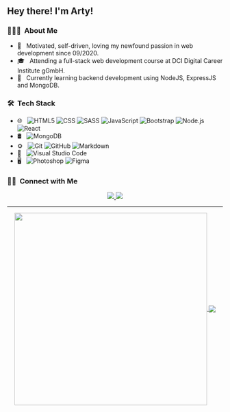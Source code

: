 
<h2> Hey there! I'm Arty!</h2>

<h3> 👨🏻‍💻 &nbsp;About Me </h3>

- 🧐 &nbsp; Motivated, self-driven, loving my newfound passion in web development since 09/2020. 
- 🎓 &nbsp; Attending a full-stack web development course at DCI Digital Career Institute gGmbH.
- 🌱 &nbsp; Currently learning backend development using NodeJS, ExpressJS and MongoDB.

<h3> 🛠 &nbsp;Tech Stack</h3>

- 🌐 &nbsp;
  ![HTML5](https://img.shields.io/badge/-HTML5-333333?style=flat&logo=HTML5)
  ![CSS](https://img.shields.io/badge/CSS3-1572B6?style=flat&logo=css3&logoColor=white)
  ![SASS](https://img.shields.io/badge/Sass-CC6699?style=flat&logo=sass&logoColor=white)
  ![JavaScript](https://img.shields.io/badge/JavaScript-F7DF1E?style=flat&logo=javascript&logoColor=black)
  ![Bootstrap](https://img.shields.io/badge/Bootstrap-563D7C?style=flat&logo=bootstrap&logoColor=white)
  ![Node.js](https://img.shields.io/badge/-Node.js-333333?style=flat&logo=node.js)
  ![React](https://img.shields.io/badge/React-20232A?style=flat&logo=react&logoColor=61DAFB)
- 🛢 &nbsp;
  ![MongoDB](https://img.shields.io/badge/-MongoDB-333333?style=flat&logo=mongodb)
- ⚙️ &nbsp;
  ![Git](https://img.shields.io/badge/-Git-333333?style=flat&logo=git)
  ![GitHub](https://img.shields.io/badge/-GitHub-333333?style=flat&logo=github)
  ![Markdown](https://img.shields.io/badge/Markdown-000000?style=flat&logo=markdown&logoColor=white)
- 🔧 &nbsp;
  ![Visual Studio Code](https://img.shields.io/badge/Visual_Studio_Code-0078D4?style=flat&logo=visual%20studio%20code&logoColor=white)
- 🖥 &nbsp;
  ![Photoshop](https://img.shields.io/badge/-Photoshop-333333?style=flat&logo=adobe-photoshop)
  ![Figma](https://img.shields.io/badge/-Figma-333333?style=flat&logo=Figma)


<h3> 🤝🏻 &nbsp;Connect with Me </h3>

<p align="center">
<a href="https://www.linkedin.com/in/arty-wartanian/">
  <img src="https://img.shields.io/badge/LinkedIn-0077B5?style=for-the-badge&logo=linkedin&logoColor=white" />
</a>  
<a href="mailto:awartanian@hotmail.com">
  <img src="https://img.shields.io/badge/mail-007aff?style=for-the-badge&logo=icloud&logoColor=white" />
</a>
</p>

---
<div align="center">
<a href="https://github.com/awartanian/github-readme-stats">
  <img width=450 align="center" src="https://github-readme-stats.vercel.app/api?username=awartanian&count_private=true&show_icons=true&bg_color=66000000&text_color=5D6D7E&title_color=0078FF&border_color=66000000&custom_title=GitHub Stats" />
</a>

<a href="https://github.com/awartanian/github-readme-stats">
  <img card_width=450 align="center" src="https://github-readme-stats.vercel.app/api/top-langs/?username=awartanian&layout=compact&bg_color=66000000&text_color=5D6D7E&title_color=0078FF&border_color=66000000&langs_count=4" />
</a> 
</div>
